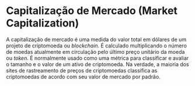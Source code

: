 # Capitalização de Mercado (Market Capitalization)

A capitalização de mercado é uma medida do valor total em dólares de um projeto de criptomoeda ou _blockchain_. É calculado multiplicando o número de moedas atualmente em circulação pelo último preço unitário da moeda ou _token_. É normalmente usado como uma métrica para classificar e avaliar o tamanho e o valor de um ativo de criptomoeda. Na verdade, a maioria dos sites de rastreamento de preços de criptomoedas classifica as criptomoedas de acordo com seu valor de mercado por padrão.